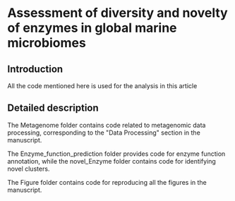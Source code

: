 # Assessment of diversity and novelty of enzymes in global marine microbiomes

## Introduction  
All the code mentioned here is used for the analysis in this article

## Detailed description  

The Metagenome folder contains code related to metagenomic data processing, corresponding to the "Data Processing" section in the manuscript.  
  
The Enzyme_function_prediction folder provides code for enzyme function annotation, while the novel_Enzyme folder contains code for identifying novel clusters.  

The Figure folder contains code for reproducing all the figures in the manuscript.  
